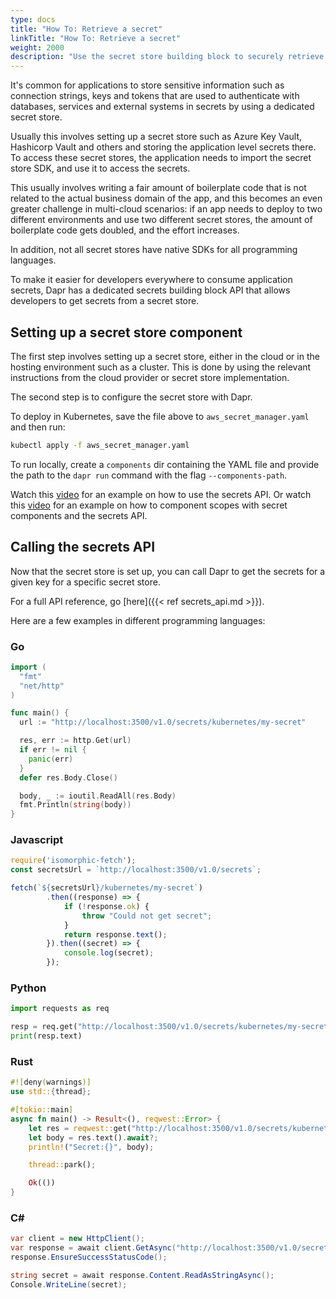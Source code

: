 ```yaml
---
type: docs
title: "How To: Retrieve a secret"
linkTitle: "How To: Retrieve a secret"
weight: 2000
description: "Use the secret store building block to securely retrieve a secret"
---
```


It's common for applications to store sensitive information such as connection strings, keys and tokens that are used to authenticate with databases, services and external systems in secrets by using a dedicated secret store.

Usually this involves setting up a secret store such as Azure Key Vault, Hashicorp Vault and others and storing the application level secrets there. To access these secret stores, the application needs to import the secret store SDK, and use it to access the secrets.

This usually involves writing a fair amount of boilerplate code that is not related to the actual business domain of the app, and this becomes an even greater challenge in multi-cloud scenarios: if an app needs to deploy to two different environments and use two different secret stores, the amount of boilerplate code gets doubled, and the effort increases.

In addition, not all secret stores have native SDKs for all programming languages.

To make it easier for developers everywhere to consume application secrets, Dapr has a dedicated secrets building block API that allows developers to get secrets from a secret store.

## Setting up a secret store component

The first step involves setting up a secret store, either in the cloud or in the hosting environment such as a cluster. This is done by using the relevant instructions from the cloud provider or secret store implementation.

The second step is to configure the secret store with Dapr.

To deploy in Kubernetes, save the file above to `aws_secret_manager.yaml` and then run:

```bash
kubectl apply -f aws_secret_manager.yaml
```

To run locally, create a `components` dir containing the YAML file and provide the path to the `dapr run` command with the flag `--components-path`.

Watch this [video](https://www.youtube.com/watch?v=OtbYCBt9C34&feature=youtu.be&t=1818) for an example on how to use the secrets API. Or watch this [video](https://www.youtube.com/watch?v=8W-iBDNvCUM&feature=youtu.be&t=1765) for an example on how to component scopes with secret components and the secrets API.

## Calling the secrets API

Now that the secret store is set up, you can call Dapr to get the secrets for a given key for a specific secret store.

For a full API reference, go [here]({{< ref secrets_api.md >}}).

Here are a few examples in different programming languages:

### Go

```Go
import (
  "fmt"
  "net/http"
)

func main() {
  url := "http://localhost:3500/v1.0/secrets/kubernetes/my-secret"

  res, err := http.Get(url)
  if err != nil {
    panic(err)  
  }
  defer res.Body.Close()

  body, _ := ioutil.ReadAll(res.Body)
  fmt.Println(string(body))
}
```
### Javascript

```javascript
require('isomorphic-fetch');
const secretsUrl = `http://localhost:3500/v1.0/secrets`;

fetch(`${secretsUrl}/kubernetes/my-secret`)
        .then((response) => {
            if (!response.ok) {
                throw "Could not get secret";
            }
            return response.text();
        }).then((secret) => {
            console.log(secret);
        });
```

### Python

```python
import requests as req

resp = req.get("http://localhost:3500/v1.0/secrets/kubernetes/my-secret")
print(resp.text)
```

### Rust

```rust
#![deny(warnings)]
use std::{thread};

#[tokio::main]
async fn main() -> Result<(), reqwest::Error> {
    let res = reqwest::get("http://localhost:3500/v1.0/secrets/kubernetes/my-secret").await?;
    let body = res.text().await?;
    println!("Secret:{}", body);

    thread::park();

    Ok(())
}
```

### C#

```csharp
var client = new HttpClient();
var response = await client.GetAsync("http://localhost:3500/v1.0/secrets/kubernetes/my-secret");
response.EnsureSuccessStatusCode();

string secret = await response.Content.ReadAsStringAsync();
Console.WriteLine(secret);
```
